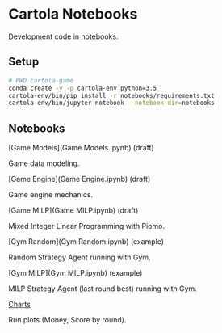 # Cartola Notebooks

Development code in notebooks.

## Setup

```sh
# PWD cartola-game
conda create -y -p cartola-env python=3.5
cartola-env/bin/pip install -r notebooks/requirements.txt
cartola-env/bin/jupyter notebook --notebook-dir=notebooks
```

## Notebooks

[Game Models](Game Models.ipynb) (draft)

Game data modeling.

[Game Engine](Game Engine.ipynb) (draft)

Game engine mechanics.

[Game MILP](Game MILP.ipynb) (draft)

Mixed Integer Linear Programming with Piomo.

[Gym Random](Gym Random.ipynb) (example)

Random Strategy Agent running with Gym.

[Gym MILP](Gym MILP.ipynb) (example)

MILP Strategy Agent (last round best) running with Gym.

[Charts](Charts.ipynb)

Run plots (Money, Score by round).
